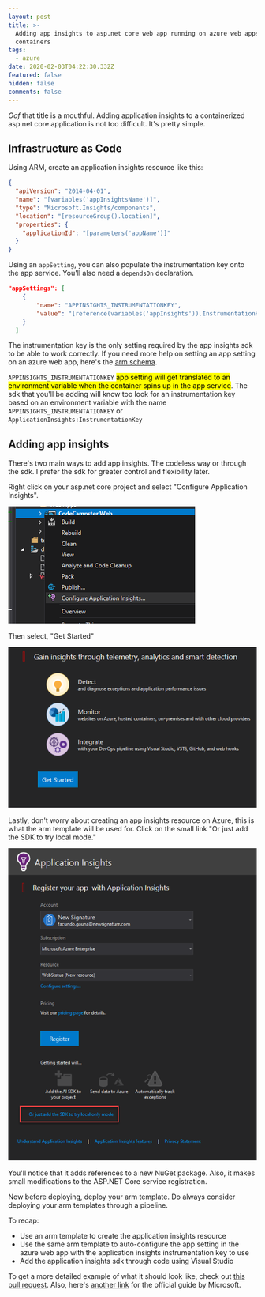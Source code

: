 ```yaml
---
layout: post
title: >-
  Adding app insights to asp.net core web app running on azure web apps for
  containers
tags:
  - azure
date: 2020-02-03T04:22:30.332Z
featured: false
hidden: false
comments: false
---
```

*Oof* that title is a mouthful. Adding application insights to a containerized asp.net core application is not too difficult. It's pretty simple.

## Infrastructure as Code

Using ARM, create an application insights resource like this:

```json
{
  "apiVersion": "2014-04-01",
  "name": "[variables('appInsightsName')]",
  "type": "Microsoft.Insights/components",
  "location": "[resourceGroup().location]",
  "properties": {
    "applicationId": "[parameters('appName')]"
  }
}	        
```

Using an `appSetting`, you can also populate the instrumentation key onto the app service. You'll also need a `dependsOn` declaration.

```json
"appSettings": [
    {
        "name": "APPINSIGHTS_INSTRUMENTATIONKEY",
        "value": "[reference(variables('appInsights')).InstrumentationKey]"
    }
  ]
```

The instrumentation key is the only setting required by the app insights sdk to be able to work correctly.
If you need more help on setting an app setting on an azure web app, here's the [arm schema](https://docs.microsoft.com/en-us/azure/templates/Microsoft.Web/2019-08-01/sites). 

`APPINSIGHTS_INSTRUMENTATIONKEY` <mark>app setting will get translated to an environment variable when the container spins up in the app service</mark>. The sdk that you'll be adding will know too look for an instrumentation key based on an environment variable with the name `APPINSIGHTS_INSTRUMENTATIONKEY` or `ApplicationInsights:InstrumentationKey`

## Adding app insights

There's two main ways to add app insights. The codeless way or through the sdk. I prefer the sdk for greater control and flexibility later.

Right click on your asp.net core project and select "Configure Application Insights".

![Configure app insights picture](/assets/uploads/configure_app_insights_1.png "Configure app insights")

Then select, "Get Started"

![Configure app insights - get started picture](/assets/uploads/configure_app_insights_2.png "Configure app insights - get started")

Lastly, don't worry about creating an app insights resource on Azure, this is what the arm template will be used for. Click on the small link "Or just add the SDK to try local mode."

![](/assets/uploads/configure_app_insights_3.png "Add the sdk to try local mode")

You'll notice that it adds references to a new NuGet package. Also, it makes small modifications to the ASP.NET Core service registration.

Now before deploying, deploy your arm template. Do always consider deploying your arm templates through a pipeline. 

To recap:

* Use an arm template to create the application insights resource
* Use the same arm template to auto-configure the app setting in the azure web app with the application insights instrumentation key to use
* Add the application insights sdk through code using Visual Studio

To get a more detailed example of what it should look like, check out [this pull request](https://github.com/onetug/Codecampster/pull/67).
Also, here's [another link](https://docs.microsoft.com/en-us/azure/azure-monitor/app/asp-net-core) for the official guide by Microsoft.
